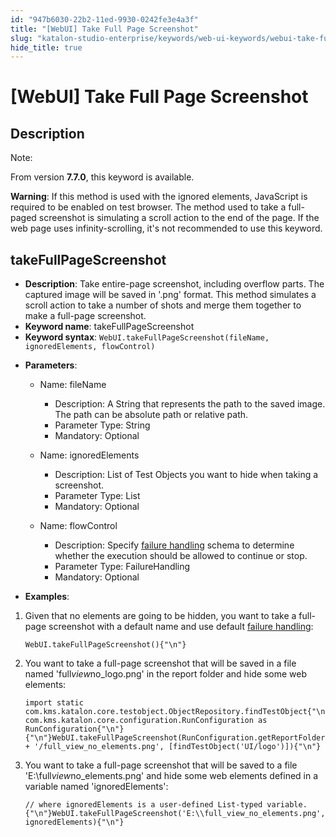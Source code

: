 ```yaml
---
id: "947b6030-22b2-11ed-9930-0242fe3e4a3f"
title: "[WebUI] Take Full Page Screenshot"
slug: "katalon-studio-enterprise/keywords/web-ui-keywords/webui-take-full-page-screenshot"
hide_title: true
---
```


# <a id="id_0" class="anchor_top_offset"/><a id="ariaid-title1" class="anchor_top_offset"/>[WebUI] Take Full Page Screenshot


## <a id="id_0__id" class="anchor_top_offset"/>Description

              
<div xmlns="http://www.w3.org/1999/xhtml" className="note note note_note"><span className="note__title">Note:</span> 
  <p className="p">From version <strong className="ph b">7.7.0</strong>, this keyword is
    available.</p>
</div>
      
<p xmlns="http://www.w3.org/1999/xhtml" className="p">   <strong className="ph b">Warning</strong>: If this method is used with the   ignored elements, JavaScript is required to be enabled on test   browser. The method used to take a full-paged screenshot is   simulating a scroll action to the end of the page. If the web page   uses infinity-scrolling, it's not recommended to use this   keyword.</p> 
      

## <a id="id_0__id_1" class="anchor_top_offset"/>takeFullPageScreenshot

              
<ul xmlns="http://www.w3.org/1999/xhtml" className="ul"><li className="li">     <strong className="ph b">Description</strong>: Take entire-page screenshot,     including overflow parts. The captured image will be saved in     '.png' format. This method simulates a scroll action to take a     number of shots and merge them together to make a full-page     screenshot.</li><li className="li">     <strong className="ph b">Keyword name</strong>: takeFullPageScreenshot</li><li className="li">     <strong className="ph b">Keyword syntax</strong>:     <code className="ph codeph">WebUI.takeFullPageScreenshot(fileName, ignoredElements, flowControl)</code>   </li><li className="li">     <p className="p">       <strong className="ph b">Parameters</strong>:</p>     <ul className="ul"><li className="li">         <p className="p">Name: fileName</p>         <ul className="ul"><li className="li">Description: A String that represents the path to the saved             image. The path can be absolute path or relative path.</li><li className="li">Parameter Type: String</li><li className="li">Mandatory: Optional</li></ul>       </li><li className="li">         <p className="p">Name: ignoredElements</p>         <ul className="ul"><li className="li">Description: List of Test Objects you want to hide when taking             a screenshot.</li><li className="li">Parameter Type: List           </li><li className="li">Mandatory: Optional</li></ul>       </li><li className="li">         <p className="p">Name: flowControl</p>         <ul className="ul"><li className="li">Description: Specify <a className="xref" href="/docs/legacy/katalon-studio-enterprise/error-management/test-maintenance/failure-handling">failure handling</a>             schema to determine whether the execution should be allowed to             continue or stop.</li><li className="li">Parameter Type: FailureHandling</li><li className="li">Mandatory: Optional</li></ul>       </li></ul>   </li><li className="li">     <p className="p">       <strong className="ph b">Examples</strong>:</p>   </li></ul> 
      
<ol xmlns="http://www.w3.org/1999/xhtml" className="ol"><li className="li">Given that no elements are going to be hidden, you want to take     a full-page screenshot with a default name and use default <a className="xref j-external-link" href="https://docs.katalon.com/katalon-studio/docs/failure-handling.html" target="_blank">failure handling</a>:<pre className="pre codeblock"><code>WebUI.takeFullPageScreenshot(){"\n"}</code></pre></li><li className="li">You want to take a full-page screenshot that will be saved in a     file named 'full<em className="ph i">view</em>no_logo.png' in the report folder and     hide some web elements:<pre className="pre codeblock"><code>import static com.kms.katalon.core.testobject.ObjectRepository.findTestObject{"\n"}import com.kms.katalon.core.configuration.RunConfiguration as RunConfiguration{"\n"}{"\n"}WebUI.takeFullPageScreenshot(RunConfiguration.getReportFolder() + '/full_view_no_elements.png', [findTestObject('UI/logo')]){"\n"}</code></pre></li><li className="li">You want to take a full-page screenshot that will be saved to a     file 'E:\full<em className="ph i">view</em>no_elements.png' and hide some web     elements defined in a variable named 'ignoredElements':<pre className="pre codeblock"><code>// where ignoredElements is a user-defined List-typed variable.{"\n"}WebUI.takeFullPageScreenshot('E:\\full_view_no_elements.png', ignoredElements){"\n"}</code></pre></li></ol> 
                                                                              
